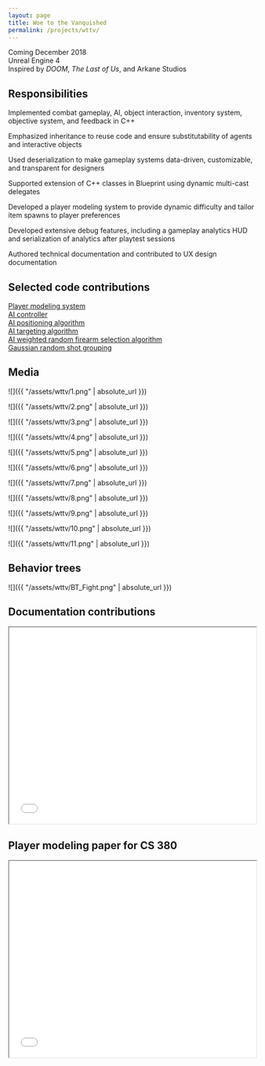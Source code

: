 ```yaml
---
layout: page
title: Woe to the Vanquished
permalink: /projects/wttv/
---
```


Coming December 2018
<br>Unreal Engine 4
<br>Inspired by <em>DOOM</em>, <em>The Last of Us</em>, and Arkane Studios

<h2><strong>Responsibilities</strong></h2>

Implemented combat gameplay, AI, object interaction, inventory system, objective system, and feedback in C++

Emphasized inheritance to reuse code and ensure substitutability of agents and interactive objects

Used deserialization to make gameplay systems data-driven, customizable, and transparent for designers

Supported extension of C++ classes in Blueprint using dynamic multi-cast delegates

Developed a player modeling system to provide dynamic difficulty and tailor item spawns to player preferences

Developed extensive debug features, including a gameplay analytics HUD and serialization of analytics after playtest sessions

Authored technical documentation and contributed to UX design documentation

<h2><strong>Selected code contributions</strong></h2>

[Player modeling system](https://github.com/samuelschimmel/contraband/blob/master/Actor/Info/PlayerModeling/PlayerModeling.cpp)<br>
[AI controller](https://github.com/samuelschimmel/contraband/blob/master/Actor/Controller/AIController/AgentAIController/AgentAIController.cpp)<br>
[AI positioning algorithm](https://github.com/samuelschimmel/contraband/blob/master/BTNode/BTTaskNode/BTTask_BlackboardBase/FindAttackLocation.cpp)<br>
[AI targeting algorithm](https://github.com/samuelschimmel/contraband/blob/e6719f881c7c3e1bf8d689961398ea0f1573fd78/Actor/Pawn/Character/Agent/Agent.cpp#L1124-L1199)<br>
[AI weighted random firearm selection algorithm](https://github.com/samuelschimmel/contraband/blob/e6719f881c7c3e1bf8d689961398ea0f1573fd78/Actor/Pawn/Character/Agent/Enemy/Enemy.cpp#L60-L111)<br>
[Gaussian random shot grouping](https://github.com/samuelschimmel/contraband/blob/e6719f881c7c3e1bf8d689961398ea0f1573fd78/Actor/InteractiveObject/Firearm/Firearm.cpp#L283-L317)<br>

<h2><strong>Media</strong></h2>

![]({{ "/assets/wttv/1.png" | absolute_url }})

![]({{ "/assets/wttv/2.png" | absolute_url }})

![]({{ "/assets/wttv/3.png" | absolute_url }})

![]({{ "/assets/wttv/4.png" | absolute_url }})

![]({{ "/assets/wttv/5.png" | absolute_url }})

![]({{ "/assets/wttv/6.png" | absolute_url }})

![]({{ "/assets/wttv/7.png" | absolute_url }})

![]({{ "/assets/wttv/8.png" | absolute_url }})

![]({{ "/assets/wttv/9.png" | absolute_url }})

![]({{ "/assets/wttv/10.png" | absolute_url }})

![]({{ "/assets/wttv/11.png" | absolute_url }})

<h2><strong>Behavior trees</strong></h2>

![]({{ "/assets/wttv/BT_Fight.png" | absolute_url }})

<h2><strong>Documentation contributions</strong></h2>

<iframe src="/assets/wttv/docs.pdf" width="100%" height="400"></iframe>

<h2><strong>Player modeling paper for CS 380</strong></h2>

<iframe src="/assets/wttv/PlayerModeling.pdf" width="100%" height="400"></iframe>
